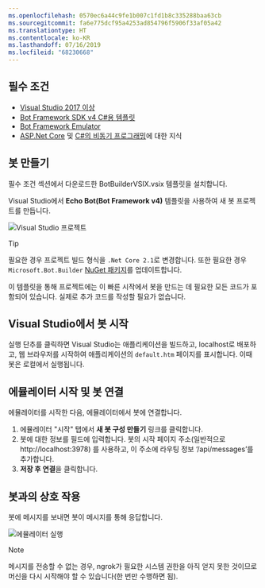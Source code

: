 ```yaml
---
ms.openlocfilehash: 0570ec6a44c9fe1b007c1fd1b8c335288baa63cb
ms.sourcegitcommit: fa6e775dcf95a4253ad854796f5906f33af05a42
ms.translationtype: HT
ms.contentlocale: ko-KR
ms.lasthandoff: 07/16/2019
ms.locfileid: "68230668"
---
```

## <a name="prerequisites"></a>필수 조건
- [Visual Studio 2017 이상](https://www.visualstudio.com/downloads)
- [Bot Framework SDK v4 C#용 템플릿](https://aka.ms/bot-vsix)
- [Bot Framework Emulator](https://aka.ms/bot-framework-emulator-readme)
- [ASP.Net Core](https://docs.microsoft.com/aspnet/core/) 및 [C#의 비동기 프로그래밍](https://docs.microsoft.com/dotnet/csharp/programming-guide/concepts/async/index)에 대한 지식

## <a name="create-a-bot"></a>봇 만들기
필수 조건 섹션에서 다운로드한 BotBuilderVSIX.vsix 템플릿을 설치합니다.

Visual Studio에서 **Echo Bot(Bot Framework v4)** 템플릿을 사용하여 새 봇 프로젝트를 만듭니다.

![Visual Studio 프로젝트](~/media/azure-bot-quickstarts/bot-builder-dotnet-project.png)

> [!TIP] 
> 필요한 경우 프로젝트 빌드 형식을 ``.Net Core 2.1``로 변경합니다. 또한 필요한 경우 `Microsoft.Bot.Builder` [NuGet 패키지](https://docs.microsoft.com/nuget/quickstart/install-and-use-a-package-in-visual-studio)를 업데이트합니다.

이 템플릿을 통해 프로젝트에는 이 빠른 시작에서 봇을 만드는 데 필요한 모든 코드가 포함되어 있습니다. 실제로 추가 코드를 작성할 필요가 없습니다.

## <a name="start-your-bot-in-visual-studio"></a>Visual Studio에서 봇 시작

실행 단추를 클릭하면 Visual Studio는 애플리케이션을 빌드하고, localhost로 배포하고, 웹 브라우저를 시작하여 애플리케이션의 `default.htm` 페이지를 표시합니다. 이때 봇은 로컬에서 실행됩니다.

## <a name="start-the-emulator-and-connect-your-bot"></a>에뮬레이터 시작 및 봇 연결

에뮬레이터를 시작한 다음, 에뮬레이터에서 봇에 연결합니다.

1. 에뮬레이터 "시작" 탭에서 **새 봇 구성 만들기** 링크를 클릭합니다. 
2. 봇에 대한 정보를 필드에 입력합니다. 봇의 시작 페이지 주소(일반적으로 http://localhost:3978) 를 사용하고, 이 주소에 라우팅 정보 ‘/api/messages’를 추가합니다.
3. **저장 후 연결**을 클릭합니다.

## <a name="interact-with-your-bot"></a>봇과의 상호 작용

봇에 메시지를 보내면 봇이 메시지를 통해 응답합니다.

![에뮬레이터 실행](~/media/emulator-v4/emulator-running.png)

> [!NOTE]
> 메시지를 전송할 수 없는 경우, ngrok가 필요한 시스템 권한을 아직 얻지 못한 것이므로 머신을 다시 시작해야 할 수 있습니다(한 번만 수행하면 됨).
